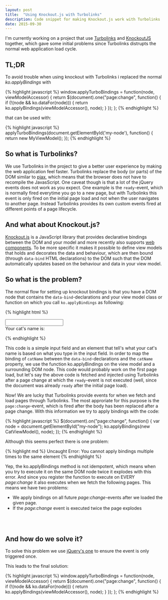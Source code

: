 ```yaml
---
layout: post
title:  "Using Knockout.js with Turbolinks"
description: Code snippet for making Knockout.js work with Turbolinks
date: 2015-09-30
---
```


I'm currently working on a project that use
[Turbolinks](https://github.com/rails/turbolinks) and
[KnockoutJS](https://knockoutjs.com) together, which gave some initial
problems since Turbolinks distrupts the normal web application load cycle.

## TL;DR
To avoid trouble when using knockout with Turbolinks i replaced the normal
*ko.applyBindings* with

{% highlight javascript %}
window.applyTurboBindings = function(node, viewModelAccessor) {
  return $(document).one("page:change", function() {
    if (!(node && ko.dataFor(node))) {
      return ko.applyBindings(viewModelAccessor(), node);
    }
  });
};
{% endhighlight %}

that can be used with:

{% highlight javascript %}
applyTurboBindings(document.getElementById('my-node'), function() {
  return new MyViewModel();
});
{% endhighlight %}


## So what is Turbolinks?

We use Turbolinks in the project to give a better user experience by making
the web application feel faster. Turbolinks replace the body (or parts) of the
DOM similar to
[pjax](https://github.com/defunkt/jquery-pjax), which means that the browser
does not have to recompile the JavasScript. One caveat though is that a lot
of the jQuery events does not work as you expect. One example is the
`ready`-event, which is normally fired everytime you go to a new page, but
with Turbolinks this event is only fired on the initial page load and not
when the user navigates to another page. Instead Turbolinks provides its
own custom events fired at different points of a page lifecycle.

## And what about Knockout.js?

[Knockout.js](http://knockoutjs.com/) is a JavaScript library that provides
declarative bindings between the DOM and your model and more recently also
supports
[web components](http://knockoutjs.com/documentation/component-overview.html).
To be more specific it makes it possible to define view models that holds
and decorates the data and behaviour, which are then bound (through `data-bind`
HTML declarations) to the DOM such that the DOM automatically updates based
on the behaviour and data in your view model.

## So what is the problem?

The normal flow for setting up knockout bindings is that you have a DOM node
that contains the `data-bind`-declarations and your view model class or
function on which you call `ko.applyBindings` as following:

{% highlight html %}
<div id="my-node">
  <input data-bind="value: catName" />
  <div>Your cat's name is: <span data-bind="text: catName"></span></div>
</div>

<script type="text/javascript">
  function CatViewModel() {
    this.catName = ko.observable("Mr. Tickles");
  }
  $(document).ready(function() {
    var node = document.getElementById("my-node");
    ko.applyBindings(new CatViewModel(), node);
  });
</script>
{% endhighlight %}

This code is a simple input field and an element that tell's what your cat's
name is based on what you type in the input field. In order to map the
binding of `catName` between the `data-bind`-declarations and the `catName`
property, we use the function ko.applyBindings on the view model and a
surrounding DOM node. This code would probably work on the first page load, but
let's say the above code is fetched and injected using Turbolinks after a
page change at which the `ready`-event is not executed (well, since the
document was already `ready` after the initial page load).

Now! We are lucky that Turbolinks provide events for when we fetch and load
pages through Turbolinks. The most approriate for this purpose is the
`page:change`-event, which is fired after the body has been replaced after a
page change. With this information we try to apply bindings with the code:

{% highlight javascript %}
$(document).on("page:change", function() {
  var node = document.getElementById("my-node");
  ko.applyBindings(new CatViewModel(), node);
});
{% endhighlight %}

Although this seems perfect there is one problem:

{% highlight md %}
Uncaught Error: You cannot apply bindings multiple times to the same element
{% endhighlight %}

Yep, the ko.applyBindings method is not idempotent, which means when you try
to execute it on the same DOM node twice it explodes with this error. And
since you register the function to execute on EVERY *page:change* it also executes
when we fetch the following pages. This means we have two problems:

* We apply bindings on all future *page:change*-events after we loaded the given page.
* If the *page:change* event is executed twice the page explodes
<br>
<br>

## And how do we solve it?
To solve this problem we use [jQuery's one](http://api.jquery.com/one/) to
ensure the event is only triggered once.

This leads to the final solution:

{% highlight javascript %}
window.applyTurboBindings = function(node, viewModelAccessor) {
  return $(document).one("page:change", function() {
    if (!(node && ko.dataFor(node))) {
      return ko.applyBindings(viewModelAccessor(), node);
    }
  });
};
{% endhighlight %}
